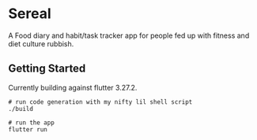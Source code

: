 # Sereal

A Food diary and habit/task tracker app for people fed up with fitness and diet culture rubbish.

## Getting Started

Currently building against flutter 3.27.2.

```
# run code generation with my nifty lil shell script
./build

# run the app
flutter run
```